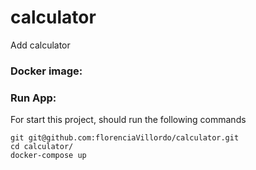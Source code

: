 # calculator
Add calculator


### Docker image:

### Run App:
For start this project, should run the following commands

```
git git@github.com:florenciaVillordo/calculator.git
cd calculator/
docker-compose up

